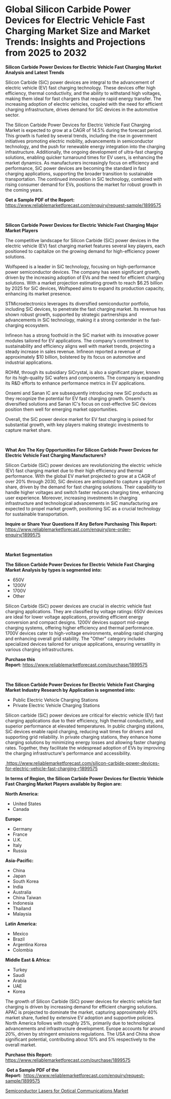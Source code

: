 <p><h1>Global Silicon Carbide Power Devices for Electric Vehicle Fast Charging Market Size and Market Trends: Insights and Projections from 2025 to 2032</h1></p><p><strong>Silicon Carbide Power Devices for Electric Vehicle Fast Charging Market Analysis and Latest Trends</strong></p>
<p><p>Silicon Carbide (SiC) power devices are integral to the advancement of electric vehicle (EV) fast charging technology. These devices offer high efficiency, thermal conductivity, and the ability to withstand high voltages, making them ideal for fast chargers that require rapid energy transfer. The increasing adoption of electric vehicles, coupled with the need for efficient charging infrastructure, drives demand for SiC devices in the automotive sector.</p><p>The Silicon Carbide Power Devices for Electric Vehicle Fast Charging Market is expected to grow at a CAGR of 14.5% during the forecast period. This growth is fueled by several trends, including the rise in government initiatives promoting electric mobility, advancements in semiconductor technology, and the push for renewable energy integration into the charging infrastructure. Additionally, the ongoing development of ultra-fast charging solutions, enabling quicker turnaround times for EV users, is enhancing the market dynamics. As manufacturers increasingly focus on efficiency and performance, SiC power devices are becoming the standard in fast charging applications, supporting the broader transition to sustainable transportation. The continued innovation in SiC technology, combined with rising consumer demand for EVs, positions the market for robust growth in the coming years.</p></p>
<p><strong>Get a Sample PDF of the Report:&nbsp;</strong> <a href="https://www.reliablemarketforecast.com/enquiry/request-sample/1899575?utm_campaign=2393&utm_medium=2&utm_source=Github&utm_content=ia&utm_term=07042025&utm_id=silicon-carbide-power-devices-for-electric-vehicle-fast-charging">https://www.reliablemarketforecast.com/enquiry/request-sample/1899575</a></p>
<p>&nbsp;</p>
<p><strong>Silicon Carbide Power Devices for Electric Vehicle Fast Charging Major Market Players</strong></p>
<p><p>The competitive landscape for Silicon Carbide (SiC) power devices in the electric vehicle (EV) fast charging market features several key players, each positioned to capitalize on the growing demand for high-efficiency power solutions.</p><p>Wolfspeed is a leader in SiC technology, focusing on high-performance power semiconductor devices. The company has seen significant growth, driven by the increasing adoption of EVs and the need for efficient charging solutions. With a market projection estimating growth to reach $6.25 billion by 2025 for SiC devices, Wolfspeed aims to expand its production capacity, enhancing its market presence.</p><p>STMicroelectronics leverages its diversified semiconductor portfolio, including SiC devices, to penetrate the fast charging market. Its revenue has shown robust growth, supported by strategic partnerships and advancements in SiC technology, making it a strong contender in the fast-charging ecosystem.</p><p>Infineon has a strong foothold in the SiC market with its innovative power modules tailored for EV applications. The company's commitment to sustainability and efficiency aligns well with market trends, projecting a steady increase in sales revenue. Infineon reported a revenue of approximately $10 billion, bolstered by its focus on automotive and industrial applications.</p><p>ROHM, through its subsidiary SiCrystal, is also a significant player, known for its high-quality SiC wafers and components. The company is expanding its R&D efforts to enhance performance metrics in EV applications. </p><p>Onsemi and Sanan IC are subsequently introducing new SiC products as they recognize the potential for EV fast charging growth. Onsemi's diversified solutions and Sanan IC's focus on cost-effective SiC devices position them well for emerging market opportunities.</p><p>Overall, the SiC power device market for EV fast charging is poised for substantial growth, with key players making strategic investments to capture market share.</p></p>
<p>&nbsp;</p>
<p><strong>What Are The Key Opportunities For Silicon Carbide Power Devices for Electric Vehicle Fast Charging Manufacturers?</strong></p>
<p><p>Silicon Carbide (SiC) power devices are revolutionizing the electric vehicle (EV) fast charging market due to their high efficiency and thermal performance. With the global EV market projected to grow at a CAGR of over 20% through 2030, SiC devices are anticipated to capture a significant share, driven by the demand for fast charging solutions. Their capability to handle higher voltages and switch faster reduces charging time, enhancing user experience. Moreover, increasing investments in charging infrastructure and technological advancements in SiC manufacturing are expected to propel market growth, positioning SiC as a crucial technology for sustainable transportation.</p></p>
<p><strong>Inquire or Share Your Questions If Any Before Purchasing This Report:</strong> <a href="https://www.reliablemarketforecast.com/enquiry/pre-order-enquiry/1899575?utm_campaign=2393&utm_medium=2&utm_source=Github&utm_content=ia&utm_term=07042025&utm_id=silicon-carbide-power-devices-for-electric-vehicle-fast-charging">https://www.reliablemarketforecast.com/enquiry/pre-order-enquiry/1899575</a></p>
<p>&nbsp;</p>
<p><strong>Market Segmentation</strong></p>
<p><strong>The Silicon Carbide Power Devices for Electric Vehicle Fast Charging Market Analysis by types is segmented into:</strong></p>
<p><ul><li>650V</li><li>1200V</li><li>1700V</li><li>Other</li></ul></p>
<p><p>Silicon Carbide (SiC) power devices are crucial in electric vehicle fast charging applications. They are classified by voltage ratings: 650V devices are ideal for lower voltage applications, providing efficient energy conversion and compact designs. 1200V devices support mid-range charging systems, offering higher efficiency and thermal performance. 1700V devices cater to high-voltage environments, enabling rapid charging and enhancing overall grid stability. The "Other" category includes specialized devices tailored for unique applications, ensuring versatility in various charging infrastructures.</p></p>
<p><strong>Purchase this Report:&nbsp;</strong><a href="https://www.reliablemarketforecast.com/purchase/1899575?utm_campaign=2393&utm_medium=2&utm_source=Github&utm_content=ia&utm_term=07042025&utm_id=silicon-carbide-power-devices-for-electric-vehicle-fast-charging">https://www.reliablemarketforecast.com/purchase/1899575</a></p>
<p>&nbsp;</p>
<p><strong>The Silicon Carbide Power Devices for Electric Vehicle Fast Charging Market Industry Research by Application is segmented into:</strong></p>
<p><ul><li>Public Electric Vehicle Charging Stations</li><li>Private Electric Vehicle Charging Stations</li></ul></p>
<p><p>Silicon carbide (SiC) power devices are critical for electric vehicle (EV) fast charging applications due to their efficiency, high thermal conductivity, and superior performance at elevated temperatures. In public charging stations, SiC devices enable rapid charging, reducing wait times for drivers and supporting grid reliability. In private charging stations, they enhance home charging solutions by minimizing energy losses and allowing faster charging rates. Together, they facilitate the widespread adoption of EVs by improving the charging infrastructure's performance and accessibility.</p></p>
<p><a href="https://www.reliablemarketforecast.com/silicon-carbide-power-devices-for-electric-vehicle-fast-charging-r1899575?utm_campaign=2393&utm_medium=2&utm_source=Github&utm_content=ia&utm_term=07042025&utm_id=silicon-carbide-power-devices-for-electric-vehicle-fast-charging">&nbsp;https://www.reliablemarketforecast.com/silicon-carbide-power-devices-for-electric-vehicle-fast-charging-r1899575</a></p>
<p><strong>In terms of Region, the Silicon Carbide Power Devices for Electric Vehicle Fast Charging Market Players available by Region are:</strong></p>
<p>
    <p> <strong> North America: </strong>
        <ul>
            <li>United States</li>
            <li>Canada</li>
        </ul>
        </p> 
    <p> <strong> Europe: </strong>
        <ul>
            <li>Germany</li>
            <li>France</li>
            <li>U.K.</li>
            <li>Italy</li>
            <li>Russia</li>
        </ul>
        </p> 
    <p> <strong> Asia-Pacific: </strong>
        <ul>
            <li>China</li>
            <li>Japan</li>
            <li>South Korea</li>
            <li>India</li>
            <li>Australia</li>
            <li>China Taiwan</li>
            <li>Indonesia</li>
            <li>Thailand</li>
            <li>Malaysia</li>
        </ul>
        </p> 
    <p> <strong> Latin America: </strong>
        <ul>
            <li>Mexico</li>
            <li>Brazil</li>
            <li>Argentina Korea</li>
            <li>Colombia</li>
        </ul>
        </p> 
    <p> <strong> Middle East & Africa: </strong>
        <ul>
            <li>Turkey</li>
            <li>Saudi</li>
            <li>Arabia</li>
            <li>UAE</li>
            <li>Korea</li>
        </ul>
    </p>
    </p>
<p><p>The growth of Silicon Carbide (SiC) power devices for electric vehicle fast charging is driven by increasing demand for efficient charging solutions. APAC is projected to dominate the market, capturing approximately 40% market share, fueled by extensive EV adoption and supportive policies. North America follows with roughly 25%, primarily due to technological advancements and infrastructure development. Europe accounts for around 20%, driven by stringent emissions regulations. The USA and China show significant potential, contributing about 10% and 5% respectively to the overall market.</p></p>
<p><strong>Purchase this Report: </strong><a href="https://www.reliablemarketforecast.com/purchase/1899575?utm_campaign=2393&utm_medium=2&utm_source=Github&utm_content=ia&utm_term=07042025&utm_id=silicon-carbide-power-devices-for-electric-vehicle-fast-charging">https://www.reliablemarketforecast.com/purchase/1899575</a></p>
<p>&nbsp;<strong>Get a Sample PDF of the Report:&nbsp;&nbsp;</strong><a href="https://www.reliablemarketforecast.com/enquiry/request-sample/1899575?utm_campaign=2393&utm_medium=2&utm_source=Github&utm_content=ia&utm_term=07042025&utm_id=silicon-carbide-power-devices-for-electric-vehicle-fast-charging">https://www.reliablemarketforecast.com/enquiry/request-sample/1899575</a></p>
<p><strong></strong></p>
<p><p><a href="https://github.com/techerghalim/Market-Research-Report-List-1/blob/main/semiconductor-lasers-for-optical-communications-market.md?utm_campaign=2393&utm_medium=2&utm_source=Github&utm_content=ia&utm_term=07042025&utm_id=silicon-carbide-power-devices-for-electric-vehicle-fast-charging">Semiconductor Lasers for Optical Communications Market</a></p></p>